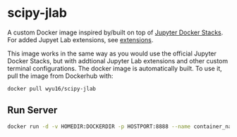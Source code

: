 # scipy-jlab
A custom Docker image inspired by/built on top of [Jupyter Docker Stacks](https://github.com/jupyter/docker-stacks). For added Jupyet Lab extensions, see [extensions](./extension-list.md). 

This image works in the same way as you would use the official Jupyter Docker Stacks, but with addtional Jupyter Lab extensions and other custom terminal configurations. The docker image is automatically built. To use it, pull the image from Dockerhub with:
```
docker pull wyu16/scipy-jlab
```

## Run Server
```bash
docker run -d -v HOMEDIR:DOCKERDIR -p HOSTPORT:8888 --name container_name imageID start.sh jupyter lab --NotebookApp.passwork="sha:Password"
```